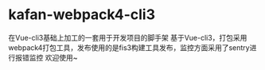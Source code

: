 # kafan-webpack4-cli3
在Vue-cli3基础上加工的一套用于开发项目的脚手架
基于Vue-cli3，打包采用webpack4打包工具，发布使用的是fis3构建工具发布，监控方面采用了sentry进行报错监控
欢迎使用~
